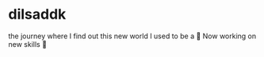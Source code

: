# dilsaddk
 the journey where I find out this new world
I used to be a :princess:
Now working on new skills :construction_worker:
